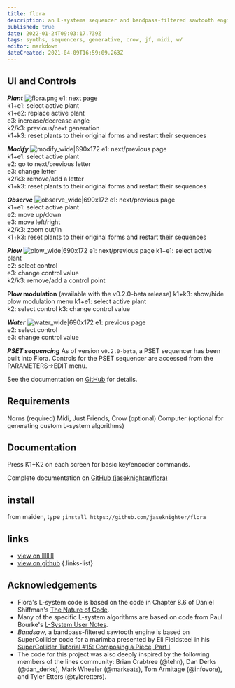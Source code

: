```yaml
---
title: flora
description: an L-systems sequencer and bandpass-filtered sawtooth engine
published: true
date: 2022-01-24T09:03:17.739Z
tags: synths, sequencers, generative, crow, jf, midi, w/
editor: markdown
dateCreated: 2021-04-09T16:59:09.263Z
---
```


## UI and Controls

***Plant***
![flora.png](https://llllllll.co/uploads/default/original/3X/1/6/168f1dd49d979f3df027cb03e78680e4db027834.png)
e1: next page  
k1+e1: select active plant  
k1+e2: replace active plant  
e3: increase/decrease angle  
k2/k3: previous/next generation  
k1+k3: reset plants to their original forms and restart their sequences

***Modify***
![modify_wide|690x172](https://llllllll.co/uploads/default/original/3X/4/d/4d0ee19ed1dbc7c6e845eee5f41cc2f8b2943eaf.png) 
e1: next/previous page  
k1+e1: select active plant  
e2: go to next/previous letter  
e3: change letter  
k2/k3: remove/add a letter  
k1+k3: reset plants to their original forms and restart their sequences

***Observe***
![observe_wide|690x172](https://llllllll.co/uploads/default/original/3X/1/8/18ff7e5a4481e515ad26d09184c5f2218be2edb7.png) 
e1: next/previous page  
k1+e1: select active plant  
e2: move up/down  
e3: move left/right  
k2/k3: zoom out/in  
k1+k3: reset plants to their original forms and restart their sequences

***Plow***
![plow_wide|690x172](https://llllllll.co/uploads/default/original/3X/4/2/428eab1f01da8db3daa89892fbd105456eab4fff.png) 
e1: next/previous page 
k1+e1: select active plant  
e2: select control  
e3: change control value  
k2/k3: remove/add a control point 

****Plow modulation**** 
(available with the v0.2.0-beta release)
k1+k3: show/hide plow modulation menu
k1+e1: select active plant  
k2: select control
k3: change control value

***Water***
![water_wide|690x172](https://llllllll.co/uploads/default/original/3X/5/f/5fafb73adc52ab7c55b2ae169e27bf09a5893322.png) 
e1: previous page  
e2: select control  
e3: change control value 

***PSET sequencing***
As of version `v0.2.0-beta`, a PSET sequencer has been built into Flora. Controls for the PSET sequencer are accessed from the PARAMETERS->EDIT menu.

See the documentation on [GitHub](https://github.com/jaseknighter/flora/blob/main/README.md#pset-sequencer) for details.

## Requirements

Norns (required)
Midi, Just Friends, Crow (optional)
Computer (optional for generating custom L-system algorithms)

## Documentation
Press K1+K2 on each screen for basic key/encoder commands.

Complete documentation on [GitHub (jaseknighter/flora)](https://github.com/jaseknighter/flora/blob/main/README.md)

## install

from maiden, type
`;install https://github.com/jaseknighter/flora`

## links
- [view on llllllll](https://llllllll.co/t/40261)
- [view on github](https://github.com/jaseknighter/flora#readme)
{.links-list}

## Acknowledgements
* Flora's L-system code is based on the code in Chapter 8.6 of Daniel Shiffman's [The Nature of Code](https://natureofcode.com/book/chapter-8-fractals/).
* Many of the specific L-system algorithms are based on code from Paul Bourke's [L-System User Notes](http://paulbourke.net/fractals/lsys/).
* *Bandsaw*, a bandpass-filtered sawtooth engine is based on SuperCollider code for a marimba presented by Eli Fieldsteel in his [SuperCollider Tutorial #15: Composing a Piece, Part I](https://youtu.be/lGs7JOOVjag).
* The code for this project was also deeply inspired by the following members of the lines community: Brian Crabtree (@tehn), Dan Derks (@dan_derks), Mark Wheeler (@markeats), Tom Armitage (@infovore), and Tyler Etters (@tyleretters).